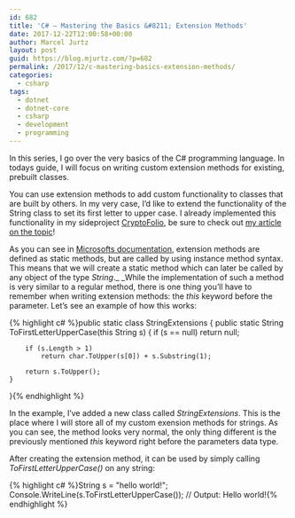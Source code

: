 ```yaml
---
id: 682
title: 'C# – Mastering the Basics &#8211; Extension Methods'
date: 2017-12-22T12:00:58+00:00
author: Marcel Jurtz
layout: post
guid: https://blog.mjurtz.com/?p=682
permalink: /2017/12/c-mastering-basics-extension-methods/
categories:
  - csharp
tags:
  - dotnet
  - dotnet-core
  - csharp
  - development
  - programming
---
```

In this series, I go over the very basics of the C# programming language. In todays guide, I will focus on writing custom extension methods for existing, prebuilt classes.

You can use extension methods to add custom functionality to classes that are built by others. In my very case, I&#8217;d like to extend the functionality of the String class to set its first letter to upper case. I already implemented this functionality in my sideproject [CryptoFolio](https://github.com/MarcelJurtz/CryptoFolio), be sure to check out [my article on the topic](https://blog.mjurtz.com/2017/12/sideproject-cryptofolio/)!

As you can see in [Microsofts documentation](https://docs.microsoft.com/en-us/dotnet/csharp/programming-guide/classes-and-structs/extension-methods), extension methods are defined as static methods, but are called by using instance method syntax. This means that we will create a static method which can later be called by any object of the type _String_._ _While the implementation of such a method is very similar to a regular method, there is one thing you&#8217;ll have to remember when writing extension methods: the _this_ keyword before the parameter. Let&#8217;s see an example of how this works:

{% highlight c# %}public static class StringExtensions {
    public static String ToFirstLetterUpperCase(this String s)
    {
        if (s == null)
            return null;

        if (s.Length > 1)
            return char.ToUpper(s[0]) + s.Substring(1);

        return s.ToUpper();
    }
}{% endhighlight %}

In the example, I&#8217;ve added a new class called _StringExtensions_. This is the place where I will store all of my custom exension methods for strings. As you can see, the method looks very normal, the only thing different is the previously mentioned _this_ keyword right before the parameters data type.

After creating the extension method, it can be used by simply calling _ToFirstLetterUpperCase()_ on any string:

{% highlight c# %}String s = "hello world!";
Console.WriteLine(s.ToFirstLetterUpperCase());
// Output: Hello world!{% endhighlight %}